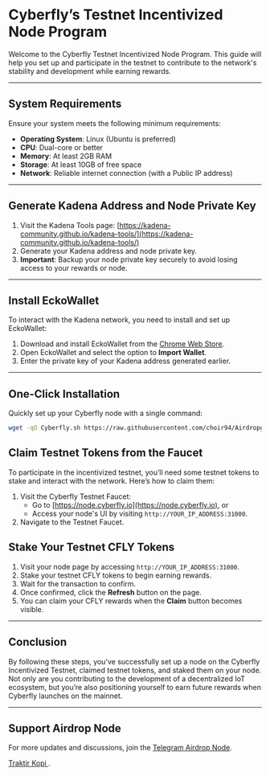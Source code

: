 # Cyberfly’s Testnet Incentivized Node Program  

Welcome to the Cyberfly Testnet Incentivized Node Program. This guide will help you set up and participate in the testnet to contribute to the network's stability and development while earning rewards.  

---

## System Requirements  

Ensure your system meets the following minimum requirements:  

- **Operating System**: Linux (Ubuntu is preferred)  
- **CPU**: Dual-core or better  
- **Memory**: At least 2GB RAM  
- **Storage**: At least 10GB of free space  
- **Network**: Reliable internet connection (with a Public IP address)  

---

## Generate Kadena Address and Node Private Key  

1. Visit the Kadena Tools page: [https://kadena-community.github.io/kadena-tools/](https://kadena-community.github.io/kadena-tools/)  
2. Generate your Kadena address and node private key.  
3. **Important**: Backup your node private key securely to avoid losing access to your rewards or node.  

---

## Install EckoWallet  

To interact with the Kadena network, you need to install and set up EckoWallet:  

1. Download and install EckoWallet from the [Chrome Web Store](https://chromewebstore.google.com/detail/eckowallet/bofddndhbegljegmpmnlbhcejofmjgbn).  
2. Open EckoWallet and select the option to **Import Wallet**.  
3. Enter the private key of your Kadena address generated earlier.  

---

## One-Click Installation  

Quickly set up your Cyberfly node with a single command:  

```bash
wget -qO Cyberfly.sh https://raw.githubusercontent.com/choir94/Airdropguide/refs/heads/main/Cyberfly.sh && chmod +x Cyberfly.sh && ./Cyberfly.sh
```

## Claim Testnet Tokens from the Faucet  

To participate in the incentivized testnet, you’ll need some testnet tokens to stake and interact with the network. Here’s how to claim them:  

1. Visit the Cyberfly Testnet Faucet:  
   - Go to [https://node.cyberfly.io](https://node.cyberfly.io), or  
   - Access your node's UI by visiting `http://YOUR_IP_ADDRESS:31000`.  
2. Navigate to the Testnet Faucet.

## Stake Your Testnet CFLY Tokens  

1. Visit your node page by accessing `http://YOUR_IP_ADDRESS:31000`.  
2. Stake your testnet CFLY tokens to begin earning rewards.  
3. Wait for the transaction to confirm.  
4. Once confirmed, click the **Refresh** button on the page.  
5. You can claim your CFLY rewards when the **Claim** button becomes visible.  
---

## Conclusion  

By following these steps, you’ve successfully set up a node on the Cyberfly Incentivized Testnet, claimed testnet tokens, and staked them on your node. Not only are you contributing to the development of a decentralized IoT ecosystem, but you’re also positioning yourself to earn future rewards when Cyberfly launches on the mainnet.   

---

## Support Airdrop Node

For more updates and discussions, join the [Telegram Airdrop Node](https://t.me/airdrop_node).

[Traktir Kopi ](https://trakteer.id/AirdropNode/tip).
